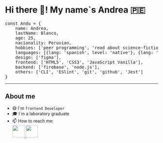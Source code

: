 # Hi there 👋! My name`s Andrea 🇵🇪
<pre>
const Andu = {
    name: Andrea,
    lastName: Blanco,
    age: 25,
    nacionality: Peruvian,
    hobbies: ['peer programming', 'read about science-fiction', 'reinvent myself', 'study new things'],
    languages: [{lang: 'spanish', level: 'native'}, {lang: 'english', level: 'B1'}, {lang: 'Korean', level: 'beginner'}],
    design: ['figma'],
    frontend: ['HTML5', 'CSS3', 'JavaScript Vanilla'],
    backend: ['firebase', 'node.js'],
    others: ['CLI', 'ESlint', 'git', 'github', 'Jest']
}
</pre>
***
## About me
- :smile: I`m ``frontend Developer``
- 🎓 I`m a laboratory graduate
- 📫 How to reach me: 
    <section>
    <a href="https://www.linkedin.com/in/andrea-estefania-blanco-avila-b78036156/" target="_blank">
        <img src="https://img.icons8.com/fluency/48/000000/linkedin.png"/ width='40' height='40'>
    </a>
    <a href="https://github.com/Andu15" target="_blank">
        <img src="https://img.icons8.com/plasticine/100/000000/github.png"/ width='40' height='40'>
    </a>
    </section>
